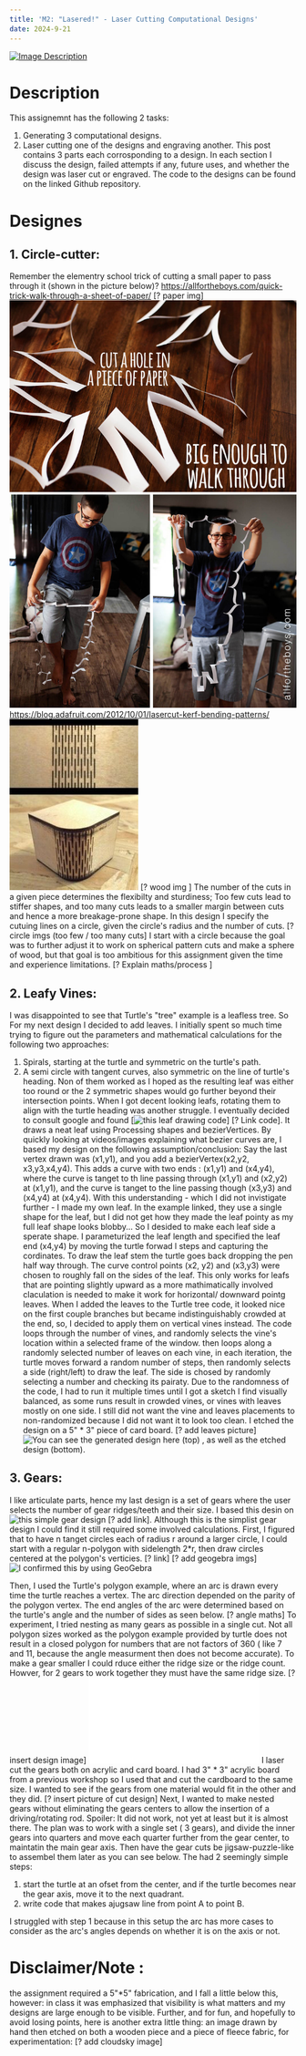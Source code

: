 ```yaml
---
title: 'M2: "Lasered!" - Laser Cutting Computational Designs'
date: 2024-9-21
---
```



[![Image Description](imgs/img.jpeg)](https://www.example.com)
# Description

This assignemnt has the following 2 tasks: 
1. Generating 3 computational designs.
2. Laser cutting one of the designs and engraving another.
This post contains 3 parts each corrosponding to a design. In each section I discuss the design, failed attempts if any, future uses, and whether the design was laser cut or engraved. The code to the designs can be found on the linked Github repository.

# Designes 
## 1. Circle-cutter: 
Remember the elementry school trick of cutting a small paper to pass through it (shown in the picture below)?
https://allfortheboys.com/quick-trick-walk-through-a-sheet-of-paper/
[? paper img]
[![Remember the elementry school trick of cutting a small paper to pass through it?](imgs/walk-through-paper.jpg)](https://allfortheboys.com/quick-trick-walk-through-a-sheet-of-paper/)
https://blog.adafruit.com/2012/10/01/lasercut-kerf-bending-patterns/
[![IThe same cutting technique can be used on wood to add flexability and create bendable wood.](imgs/kerfbendwood.jpg)](https://blog.adafruit.com/2012/10/01/lasercut-kerf-bending-patterns/)
[? wood img ] 
The number of the cuts in a given piece determines the flexibilty and sturdiness; Too few cuts lead to stiffer shapes, and too many cuts leads to a smaller margin between cuts and hence a more breakage-prone shape.  In this design I specify the cutuing lines on a circle, given the circle's radius and the number of cuts. 
[? circle imgs (too few / too many cuts] 
I start with a circle because the goal was to further adjust it to work on spherical pattern cuts and make a sphere of wood, but that goal is too ambitious for this assignment given the time and experience limitations. 
[? Explain maths/process ] 


## 2. Leafy Vines: 
I was disappointed to see that Turtle's  "tree" example is a leafless tree. So For my next design I decided to add leaves. I initially spent so much time trying to figure out the parameters and mathematical calculations for the following two approaches: 
1. Spirals, starting at the turtle and symmetric on the turtle's path.
2. A semi circle with tangent curves, also symmetric on the line of turtle's heading.
Non of them worked as I hoped as the resulting leaf was either too round or the 2 symmetric shapes would go further beyond their intersection points. When I got decent looking leafs, rotating them to align with the turtle heading was another struggle. I eventually decided to consult google and found [![this leaf drawing code](https://openprocessing.org/sketch/7743/)] [? Link code]. It draws a neat leaf using Processing shapes and bezierVertices. By quickly looking at videos/images explaining what bezier curves are, I based my design on the following assumption/conclusion:
Say the last vertex drawn was (x1,y1), and you add a bezierVertex(x2,y2, x3,y3,x4,y4). This adds a curve with two ends : (x1,y1) and (x4,y4), where the curve is tanget to th line passing through (x1,y1) and (x2,y2) at (x1,y1), and the curve is tanget to the line passing though (x3,y3) and (x4,y4) at (x4,y4). With this understanding - which I did not invistigate further - I made my own leaf. In the example linked, they use a single shape for the leaf, but I did not get how they made the leaf pointy as my full leaf shape looks blobby... So I desided to make each leaf side a sperate shape. I parameturized the leaf length and specified the leaf end (x4,y4) by moving the turtle forwad l steps and capturing the cordinates. To draw the leaf stem the turtle goes back dropping the pen half way through.
The curve control points (x2, y2) and (x3,y3) were chosen to roughly fall on the sides of the leaf. This only works for leafs that are pointing slightly upward as a more mathimatically involved claculation is needed to make it work for horizontal/ downward pointg leaves.
When I added the leaves to the Turtle tree code, it looked nice on the first couple branches but became indistinguishably crowded at the end, so, I decided to apply them on vertical vines instead. The code loops through the number of vines, and randomly selects the vine's location within a selected frame of the window. then loops along a randomly selected number of leaves on each vine, in each iteration, the turtle moves forward a random number of steps, then randomly selects a side (right/left) to draw the leaf. The side is chosed by randomly selecting a number and checking its pairaty.
Due to the randomness of the code, I had to run it multiple times until I got a sketch I find visually balanced, as some runs result in crowded vines, or vines with leaves mostly on one side. I still did not want the vine and leaves placements to non-randomized because I did not want it to look too clean. I etched the design on a 5" * 3" piece of card board.
[? add leaves picture]
![You can see the generated design here (top) , as well as the etched design (bottom). ](imgs/leaves.jpeg)




## 3. Gears: 
I like articulate parts, hence my last design is a set of gears where the user selects the number of gear ridges/teeth and their size. I based this desin on ![this simple gear design](https://www.instructables.com/How-to-make-gears-easily/) [? add link]. Although this is the simplist gear design I could find it still required some involved calculations. 
First, I figured that to have n tanget circles each of radius r around a larger circle, I could start with a regular n-polygon with sidelength 2*r, then draw circles centered at the polygon's verticies.  [? link]
[? add geogebra imgs] 
![I confirmed this by using ![GeoGebra](https://www.geogebra.org/calculator)](imgs/GeoGebraPolyGears.png)

Then, I used the Turtle's polygon example, where an arc is drawn every time the turtle reaches a vertex. The arc direction depended on the parity of the polygon vertex. The end angles of the arc were determined based on the turtle's angle and the number of sides as seen below. 
[? angle maths] 
To experiment, I tried nesting as many gears as possible in a single cut. Not all polygon sizes worked as the polygon example provided by turtle does not result in a closed polygon for numbers that are not factors of 360 ( like 7 and 11, because the angle measurment then does not become accurate). To make a gear smaller I could  rduce either the ridge size or the ridge count. Howver, for 2 gears to work together they must have the same ridge size. 
[? insert design image]
![After some experimentation The max I could nest was two sets of 5, 15, and 20 ridge-count gears each, with sizes 23 and 13 respectively.](imgs/M2Gears.pdf)
I laser cut the gears both on acrylic and card board. I had 3" * 3" acrylic board from a previous workshop so I used that and cut the cardboard to the same size. I wanted to see if the gears from one material would fit in the other and they did.
[? insert picture of cut design] 
Next, I wanted to make nested gears without eliminating the gears centers to allow the insertion of a driving/rotating rod. Spoiler: It did not work, not yet at least but it is almost there. 
The plan was to work with a single set ( 3 gears), and divide the inner gears into quarters and move each quarter further from the gear center, to maintatin the main gear axis. Then have the gear cuts be jigsaw-puzzle-like to assembel them later as you can see below. 
The had 2 seemingly simple steps: 
1. start the turtle at an ofset from the center, and if the turtle becomes near the gear axis, move it to the next quadrant.
2. write code that makes ajugsaw line from point A to point B.

I struggled with step 1 because in this setup the arc has more cases to consider as the arc's angles depends on whether it is on the axis or not. 

# Disclaimer/Note : 
the assignment required a 5"*5" fabrication, and I fall a little below this, however: in class it was emphasized that visibility is what matters and my designs are large enough to be visible. Further, and for fun, and hopefully to avoid losing points, here is another extra little thing: an image drawn by hand then etched on both a wooden piece and a piece of fleece fabric, for experimentation: 
[? add cloudsky image] 
